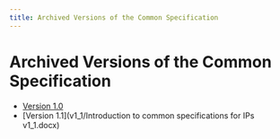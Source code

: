 ```yaml
---
title: Archived Versions of the Common Specification
---
```

Archived Versions of the Common Specification
=============================================

- [Version 1.0](v1_0/Common_Specifications_for_IPs_v10.pdf)
- [Version 1.1](v1_1/Introduction to common specifications for IPs v1_1.docx)
